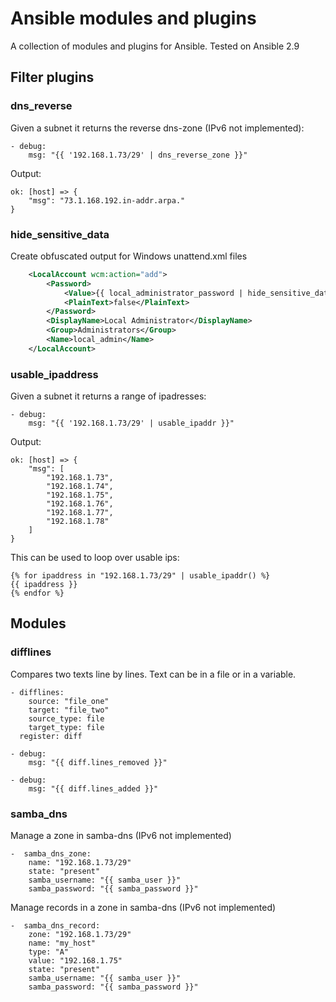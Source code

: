 # Ansible modules and plugins

A collection of modules and plugins for Ansible. 
Tested on Ansible 2.9

## Filter plugins

### dns_reverse

Given a subnet it returns the reverse dns-zone (IPv6 not implemented):

```ansible
- debug:
    msg: "{{ '192.168.1.73/29' | dns_reverse_zone }}"
```
Output:
```text
ok: [host] => {
    "msg": "73.1.168.192.in-addr.arpa."
}
```


### hide_sensitive_data

Create obfuscated output for Windows unattend.xml files

```xml
    <LocalAccount wcm:action="add">
        <Password>
            <Value>{{ local_administrator_password | hide_sensitive_data() }}</Value>
            <PlainText>false</PlainText>
        </Password>
        <DisplayName>Local Administrator</DisplayName>
        <Group>Administrators</Group>
        <Name>local_admin</Name>
    </LocalAccount>
```


### usable_ipaddress

Given a subnet it returns a range of ipadresses:

```ansible
- debug:
    msg: "{{ '192.168.1.73/29' | usable_ipaddr }}"
```
Output:
```text
ok: [host] => {
    "msg": [
        "192.168.1.73",
        "192.168.1.74",
        "192.168.1.75",
        "192.168.1.76",
        "192.168.1.77",
        "192.168.1.78"
    ]
}
```

This can be used to loop over usable ips:
```jinja2
{% for ipaddress in "192.168.1.73/29" | usable_ipaddr() %}
{{ ipaddress }}
{% endfor %}
```

## Modules

### difflines

Compares two texts line by lines. Text can be in a file or in a variable.

```ansible
- difflines:
    source: "file_one"
    target: "file_two"
    source_type: file
    target_type: file
  register: diff

- debug:
    msg: "{{ diff.lines_removed }}"

- debug:
    msg: "{{ diff.lines_added }}"
```

### samba_dns

Manage a zone in samba-dns (IPv6 not implemented)

```ansible
-  samba_dns_zone:
    name: "192.168.1.73/29"
    state: "present"
    samba_username: "{{ samba_user }}"
    samba_password: "{{ samba_password }}"
```

Manage records in a zone in samba-dns (IPv6 not implemented)

```ansible
-  samba_dns_record:
    zone: "192.168.1.73/29"
    name: "my_host"
    type: "A"
    value: "192.168.1.75"
    state: "present"
    samba_username: "{{ samba_user }}"
    samba_password: "{{ samba_password }}"
```
